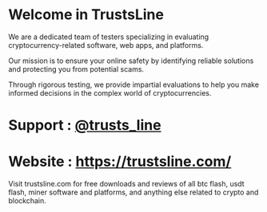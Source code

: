 # Welcome in TrustsLine

We are a dedicated team of testers specializing in evaluating cryptocurrency-related software, web apps, and platforms. 

  Our mission is to ensure your online safety by identifying reliable solutions and protecting you from potential scams. 

   Through rigorous testing, we provide impartial evaluations to help you make informed decisions in the complex world of cryptocurrencies.

# Support : [@trusts_line](https://t.me/[trusts_line])

# Website : https://trustsline.com/

Visit trustsline.com for free downloads and reviews of all btc flash, usdt flash, miner software and platforms, and anything else related to crypto and blockchain.

